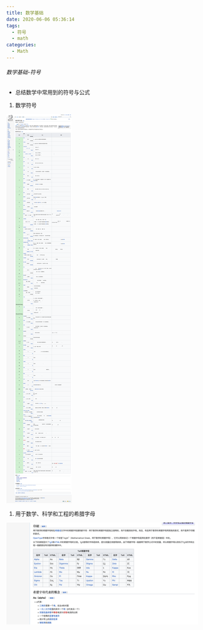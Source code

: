 ```yaml
---
title: 数学基础
date: 2020-06-06 05:36:14
tags:
  - 符号
  - math
categories:
  - Math
---
```


###### 数学基础-符号

- 总结数学中常用到的符号与公式

1. 数学符号

![数学符号表-维基百科zh.wikipedia.org-2020-06-06-16-31-42-](https://raw.githubusercontent.com/CatzillaOrz/imgcdn/master/vsc_img/%E6%95%B0%E5%AD%A6%E7%AC%A6%E5%8F%B7%E8%A1%A8-%E7%BB%B4%E5%9F%BA%E7%99%BE%E7%A7%91zh.wikipedia.org-2020-06-06-16-31-42-.png)

1. 用于数学、科学和工程的希腊字母

![20200606163855-2020-06-06-16-38-58-](https://raw.githubusercontent.com/CatzillaOrz/imgcdn/master/vsc_img/20200606163855-2020-06-06-16-38-58-.png)